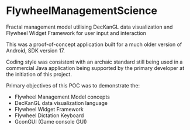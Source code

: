 # FlywheelManagementScience
Fractal management model utilising DecKanGL data visualization and Flywheel Widget Framework for user input and interaction

This was a proof-of-concept application built for a much older version of Android, SDK version 17.

Coding style was consistent with an archaic standard still being used in a commercial Java application being supported
by the primary developer at the initiation of this project.

Primary objectives of this POC was to demonstrate the:
* Flywheel Management Model concepts
* DecKanGL data visualization language
* Flywheel Widget Framework
* Flywheel Dictation Keyboard
* GconGUI (Game console GUI)
